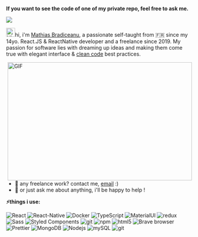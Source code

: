 <b>If you want to see the code of one of my private repo, feel free to ask me.</b>

![](https://visitor-badge.glitch.me/badge?page_id=snouzy.snouzy)

<img src='https://qpluspicture.oss-cn-beijing.aliyuncs.com/6LjjQA/Hi.gif' alt='Hi' width="24"/>hi, i'm [Mathias Bradiceanu](https://snouzy.com/), a passionate self-taught from 🇫🇷 since my 14yo. React.JS & ReactNative developer and a freelance since 2019. My passion for software lies with dreaming up ideas and making them come true with elegant interface & [clean code](https://www.amazon.fr/Clean-Code-Handbook-Software-Craftsmanship/dp/0132350882/ref=asc_df_0132350882/?tag=googshopfr-21&linkCode=df0&hvadid=194958182558&hvpos=&hvnetw=g&hvrand=1820553836155309933&hvpone=&hvptwo=&hvqmt=&hvdev=c&hvdvcmdl=&hvlocint=&hvlocphy=9055981&hvtargid=pla-82950747900&psc=1) best practices.

<img align="right" alt="GIF" src="https://github.com/abhisheknaiidu/abhisheknaiidu/blob/master/code.gif?raw=true" width="500" height="320" />
  
- 💼 any freelance work? contact me, [email](mailto:contact@snouzy.com) :)
- 💬 or just ask me about anything, i'll be happy to help !

**⚡things i use:**  
<p>
  <img alt="React" src="https://img.shields.io/badge/-React-45b8d8?style=flat-square&logo=react&logoColor=white" />
  <img alt="React-Native" src="https://img.shields.io/badge/-ReactNative-45b8d8?style=flat-square&logo=react&logoColor=white" />
  <img alt="Docker" src="https://img.shields.io/badge/-Docker-46a2f1?style=flat-square&logo=docker&logoColor=white" />
  <img alt="TypeScript" src="https://img.shields.io/badge/-TypeScript-007ACC?style=flat-square&logo=typescript&logoColor=white" />
  <img alt="MaterialUI" src="https://img.shields.io/badge/-Mui-007FFF?style=flat-square&logo=mui&logoColor=white" />
  <img alt="redux" src="https://img.shields.io/badge/-Redux-764ABC?style=flat-square&logo=redux&logoColor=white" />
  <img alt="Sass" src="https://img.shields.io/badge/-Sass-CC6699?style=flat-square&logo=sass&logoColor=white" />
  <img alt="Styled Components" src="https://img.shields.io/badge/-Styled_Components-db7092?style=flat-square&logo=styled-components&logoColor=white" />
  <img alt="git" src="https://img.shields.io/badge/-Git-F05032?style=flat-square&logo=git&logoColor=white" />
  <img alt="npm" src="https://img.shields.io/badge/-NPM-CB3837?style=flat-square&logo=npm&logoColor=white" />
  <img alt="html5" src="https://img.shields.io/badge/-HTML5-E34F26?style=flat-square&logo=html5&logoColor=white" />
  <img alt="Brave browser" src="https://img.shields.io/badge/-Brave_Browser-FB542B?style=flat-square&logo=brave&logoColor=white" />
  <img alt="Prettier" src="https://img.shields.io/badge/-Prettier-F7B93E?style=flat-square&logo=prettier&logoColor=white" />
  <img alt="MongoDB" src="https://img.shields.io/badge/-MongoDB-13aa52?style=flat-square&logo=mongodb&logoColor=white" />
  <img alt="Nodejs" src="https://img.shields.io/badge/-Nodejs-43853d?style=flat-square&logo=Node.js&logoColor=white" />
  <img alt="mySQL" src="https://img.shields.io/badge/-SQL-EA8C0F?style=flat-square&logo=mySQL&logoColor=white" />
  <img alt="git" src="https://img.shields.io/badge/-git-000000?style=flat-square&logo=git&logoColor=white" />
</p>
